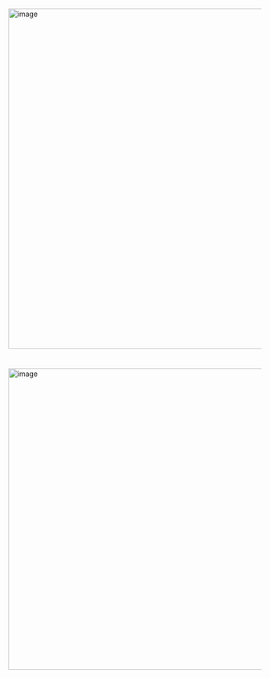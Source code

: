 #

<img width="1206" height="676" alt="image" src="https://github.com/user-attachments/assets/f435392c-6fd3-4c99-a29a-9970695844d8" />


#

<img width="1174" height="599" alt="image" src="https://github.com/user-attachments/assets/9fb2738b-82f7-4705-9578-bc0ffba594ea" />


